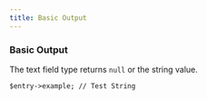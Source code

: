 ```yaml
---
title: Basic Output 
---
```


### Basic Output

The text field type returns `null` or the string value.

    $entry->example; // Test String
